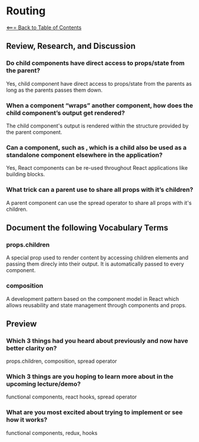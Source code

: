 # Routing

[<=== Back to Table of Contents](https://peterjstaker.github.io/reading-notes/)

## Review, Research, and Discussion

### Do child components have direct access to props/state from the parent?

Yes, child component have direct access to props/state from the parents as long as the parents passes them down.

### When a component “wraps” another component, how does the child component’s output get rendered?

The child component's output is rendered within the structure provided by the parent component.

### Can a component, such as <Content />, which is a child also be used as a standalone component elsewhere in the application? 

Yes, React components can be re-used throughout React applications like building blocks.

### What trick can a parent use to share all props with it’s children?

A parent component can use the spread operator to share all props with it's children.

## Document the following Vocabulary Terms

### props.children

A special prop used to render content by accessing children elements and passing them direcly into their output. It is automatically passed to every component.

### composition

A development pattern based on the component model in React which allows reusability and state management through components and props.

## Preview

### Which 3 things had you heard about previously and now have better clarity on?

props.children, composition, spread operator

### Which 3 things are you hoping to learn more about in the upcoming lecture/demo?

functional components, react hooks, spread operator

### What are you most excited about trying to implement or see how it works?

functional components, redux, hooks
